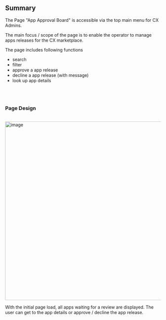 ## Summary

The Page "App Approval Board" is accessible via the top main menu for CX Admins.

The main focus / scope of the page is to enable the operator to manage apps releases for the CX marketplace.

The page includes following functions

* search
* filter
* approve a app release
* decline a app release (with message)
* look up app details

<br>
<br>

### Page Design  
<br>
<img width="577" alt="image" src="https://user-images.githubusercontent.com/94133633/213944231-3b631b2b-3885-4520-be47-f953b2914461.png">
<br>

With the initial page load, all apps waiting for a review are displayed.
The user can get to the app details or approve / decline the app release.

<br>
<br>
